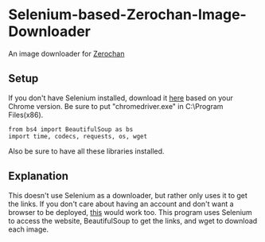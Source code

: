 # Selenium-based-Zerochan-Image-Downloader
An image downloader for [Zerochan](https://zerochan.net/)

## Setup
If you don't have Selenium installed, download it [here](https://sites.google.com/a/chromium.org/chromedriver/downloads) based on your Chrome version.
Be sure to put "chromedriver.exe" in C:\Program Files(x86)\.

```
from bs4 import BeautifulSoup as bs
import time, codecs, requests, os, wget
```
Also be sure to have all these libraries installed. 

## Explanation
This doesn't use Selenium as a downloader, but rather only uses it to get the links. 
If you don't care about having an account and don't want a browser to be deployed, [this](https://github.com/HarvyJC/Zerochan-Image-Downloader) would work too.
This program uses Selenium to access the website, BeautifulSoup to get the links, and wget to download each image.
